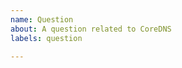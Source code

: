 ```yaml
---
name: Question
about: A question related to CoreDNS
labels: question

---
```

<!--
Please only use this template for submitting a generic question.
Or consider using a GitHub discussion https://github.com/coredns/coredns/discussions
-->
